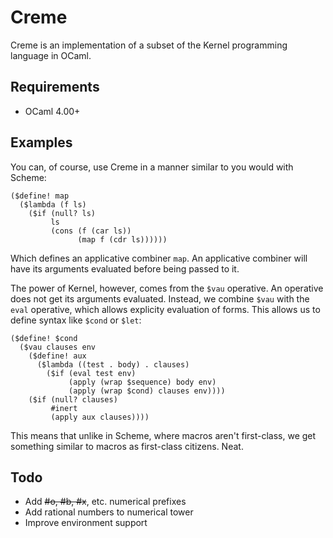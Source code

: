 # Creme

Creme is an implementation of a subset of the Kernel programming language in OCaml.

## Requirements

* OCaml 4.00+

## Examples

You can, of course, use Creme in a manner similar to you would with Scheme:

```
($define! map
  ($lambda (f ls)
    ($if (null? ls)
         ls
         (cons (f (car ls))
               (map f (cdr ls))))))
```

Which defines an applicative combiner `map`. An applicative combiner will have its arguments evaluated before being passed to it.

The power of Kernel, however, comes from the `$vau` operative. An operative does not get its arguments evaluated. Instead, we combine `$vau` with the `eval` operative, which allows explicity evaluation of forms. This allows us to define syntax like `$cond` or `$let`:

```
($define! $cond
  ($vau clauses env
    ($define! aux
      ($lambda ((test . body) . clauses)
        ($if (eval test env)
             (apply (wrap $sequence) body env)
             (apply (wrap $cond) clauses env))))
    ($if (null? clauses)
         #inert
         (apply aux clauses))))
```

This means that unlike in Scheme, where macros aren't first-class, we get something similar to macros as first-class citizens. Neat.

## Todo

* Add <del>#o, #b, #x</del>, etc. numerical prefixes
* Add rational numbers to numerical tower
* Improve environment support
